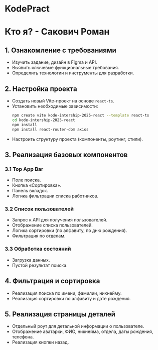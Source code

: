 # KodePract
 
# Кто я? - Сакович Роман

## 1. Ознакомление с требованиями
- Изучить задание, дизайн в Figma и API.
- Выявить ключевые функциональные требования.
- Определить технологии и инструменты для разработки.

## 2. Настройка проекта
- Создать новый Vite-проект на основе `react-ts`.
- Установить необходимые зависимости:
  ```sh
  npm create vite kode-intership-2025-react --template react-ts
  cd kode-intership-2025-react
  npm install
  npm install react-router-dom axios
  ```
- Настроить структуру проекта (компоненты, роутинг, стили).

## 3. Реализация базовых компонентов
### 3.1 Top App Bar
- Поле поиска.
- Кнопка «Сортировка».
- Панель вкладок.
- Логика фильтрации списка работников.

### 3.2 Список пользователей
- Запрос к API для получения пользователей.
- Отображение списка пользователей.
- Логика сортировки (по алфавиту, по дню рождения).
- Фильтрация по отделам.

### 3.3 Обработка состояний
- Загрузка данных.
- Пустой результат поиска.

## 4. Фильтрация и сортировка
- Реализация поиска по имени, фамилии, никнейму.
- Реализация сортировки по алфавиту и дате рождения.

## 5. Реализация страницы деталей
- Отдельный роут для детальной информации о пользователе.
- Отображение аватарки, ФИО, никнейма, отдела, даты рождения, телефона.
- Реализация кнопки назад.